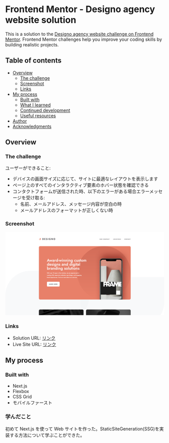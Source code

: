 # Frontend Mentor - Designo agency website solution

This is a solution to the [Designo agency website challenge on Frontend Mentor](https://www.frontendmentor.io/challenges/designo-multipage-website-G48K6rfUT). Frontend Mentor challenges help you improve your coding skills by building realistic projects.

## Table of contents

- [Overview](#overview)
  - [The challenge](#the-challenge)
  - [Screenshot](#screenshot)
  - [Links](#links)
- [My process](#my-process)
  - [Built with](#built-with)
  - [What I learned](#what-i-learned)
  - [Continued development](#continued-development)
  - [Useful resources](#useful-resources)
- [Author](#author)
- [Acknowledgments](#acknowledgments)

## Overview

### The challenge

ユーザーができること:

- デバイスの画面サイズに応じて、サイトに最適なレイアウトを表示します
- ページ上のすべてのインタラクティブ要素のホバー状態を確認できる
- コンタクトフォームが送信された時、以下のエラーがある場合エラーメッセージを受け取る:
  - 名前、メールアドレス、メッセージ内容が空白の時
  - メールアドレスのフォーマットが正しくない時

### Screenshot

![](./screenshot.png)

### Links

- Solution URL: [リンク](https://github.com/Kaji1127/designo-multi-page-website/)
- Live Site URL: [リンク](https://designo-multi-page-website-wheat.vercel.app/)

## My process

### Built with

- Next.js
- Flexbox
- CSS Grid
- モバイルファースト

### 学んだこと

初めて Next.js を使って Web サイトを作った。StaticSiteGeneration(SSG)を実装する方法について学ぶことができた。
